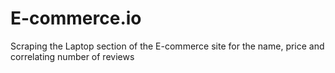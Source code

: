 # E-commerce.io
Scraping the Laptop section of the E-commerce site for the name, price and correlating number of reviews
